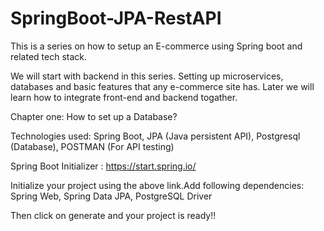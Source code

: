 # SpringBoot-JPA-RestAPI
This is a series on how to setup an E-commerce using Spring boot and related tech stack.

We will start with backend in this series. Setting up microservices, databases and basic features that any e-commerce site has. Later we
will learn how to integrate front-end and backend togather. 

Chapter one: How to set up a Database?

Technologies used: Spring Boot, JPA (Java persistent API), Postgresql (Database), POSTMAN (For API testing)

Spring Boot Initializer : https://start.spring.io/

Initialize your project using the above link.Add following dependencies: Spring Web, Spring Data JPA, PostgreSQL Driver

Then click on generate and your project is ready!!

